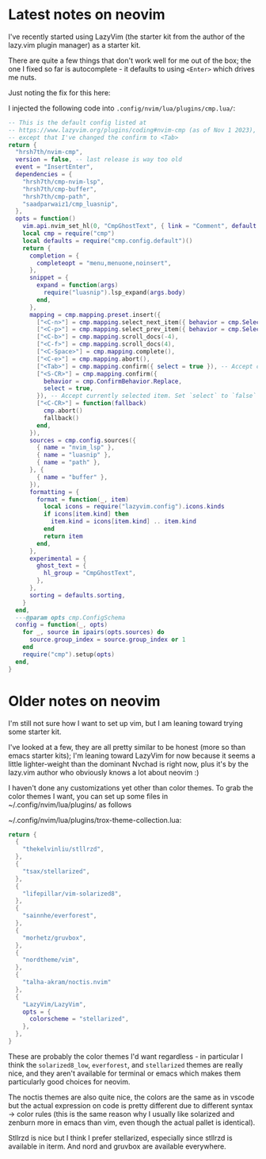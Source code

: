 # Latest notes on neovim

I've recently started using LazyVim (the starter kit from
the author of the lazy.vim plugin manager) as a starter kit.

There are quite a few things that don't work well for me
out of the box; the one I fixed so far is autocomplete - it
defaults to using `<Enter>` which drives me nuts.

Just noting the fix for this here:

I injected the following code into `.config/nvim/lua/plugins/cmp.lua/`:
```lua
-- This is the default config listed at
-- https://www.lazyvim.org/plugins/coding#nvim-cmp (as of Nov 1 2023),
-- except that I've changed the confirm to <Tab>
return {
  "hrsh7th/nvim-cmp",
  version = false, -- last release is way too old
  event = "InsertEnter",
  dependencies = {
    "hrsh7th/cmp-nvim-lsp",
    "hrsh7th/cmp-buffer",
    "hrsh7th/cmp-path",
    "saadparwaiz1/cmp_luasnip",
  },
  opts = function()
    vim.api.nvim_set_hl(0, "CmpGhostText", { link = "Comment", default = true })
    local cmp = require("cmp")
    local defaults = require("cmp.config.default")()
    return {
      completion = {
        completeopt = "menu,menuone,noinsert",
      },
      snippet = {
        expand = function(args)
          require("luasnip").lsp_expand(args.body)
        end,
      },
      mapping = cmp.mapping.preset.insert({
        ["<C-n>"] = cmp.mapping.select_next_item({ behavior = cmp.SelectBehavior.Insert }),
        ["<C-p>"] = cmp.mapping.select_prev_item({ behavior = cmp.SelectBehavior.Insert }),
        ["<C-b>"] = cmp.mapping.scroll_docs(-4),
        ["<C-f>"] = cmp.mapping.scroll_docs(4),
        ["<C-Space>"] = cmp.mapping.complete(),
        ["<C-e>"] = cmp.mapping.abort(),
        ["<Tab>"] = cmp.mapping.confirm({ select = true }), -- Accept currently selected item. Set `select` to `false` to only confirm explicitly selected items.
        ["<S-CR>"] = cmp.mapping.confirm({
          behavior = cmp.ConfirmBehavior.Replace,
          select = true,
        }), -- Accept currently selected item. Set `select` to `false` to only confirm explicitly selected items.
        ["<C-CR>"] = function(fallback)
          cmp.abort()
          fallback()
        end,
      }),
      sources = cmp.config.sources({
        { name = "nvim_lsp" },
        { name = "luasnip" },
        { name = "path" },
      }, {
        { name = "buffer" },
      }),
      formatting = {
        format = function(_, item)
          local icons = require("lazyvim.config").icons.kinds
          if icons[item.kind] then
            item.kind = icons[item.kind] .. item.kind
          end
          return item
        end,
      },
      experimental = {
        ghost_text = {
          hl_group = "CmpGhostText",
        },
      },
      sorting = defaults.sorting,
    }
  end,
  ---@param opts cmp.ConfigSchema
  config = function(_, opts)
    for _, source in ipairs(opts.sources) do
      source.group_index = source.group_index or 1
    end
    require("cmp").setup(opts)
  end,
}
```


# Older notes on neovim

I'm still not sure how I want to set up vim, but I am
leaning toward trying some starter kit.

I've looked at a few, they are all pretty similar to be honest
(more so than emacs starter kits); I'm leaning toward LazyVim
for now because it seems a little lighter-weight than the
dominant Nvchad is right now, plus it's by the lazy.vim author
who obviously knows a lot about neovim :)

I haven't done any customizations yet other than color themes. To
grab the color themes I want, you can set up some files in
~/.config/nvim/lua/plugins/ as follows

~/.config/nvim/lua/plugins/trox-theme-collection.lua:
```lua
return {
  {
    "thekelvinliu/stllrzd",
  },
  {
    "tsax/stellarized",
  },
  {
    "lifepillar/vim-solarized8",
  },
  {
    "sainnhe/everforest",
  },
  {
    "morhetz/gruvbox",
  },
  {
    "nordtheme/vim",
  },
  {
    "talha-akram/noctis.nvim"
  },
  {
    "LazyVim/LazyVim",
    opts = {
      colorscheme = "stellarized",
    },
  },
}
```

These are probably the color themes I'd want regardless - in particular I think
the `solarized8_low`, `everforest`, and `stellarized` themes are really nice,
and they aren't available for terminal or emacs which makes them particularly
good choices for neovim.

The noctis themes are also quite nice, the colors are the same as in vscode but
the actual expression on code is pretty different due to different syntax ->
color rules (this is the same reason why I usually like solarized and zenburn
more in emacs than vim, even though the actual pallet is identical).

Stllrzd is nice but I think I prefer stellarized, especially since stllrzd is
available in iterm. And nord and gruvbox are available everywhere.
